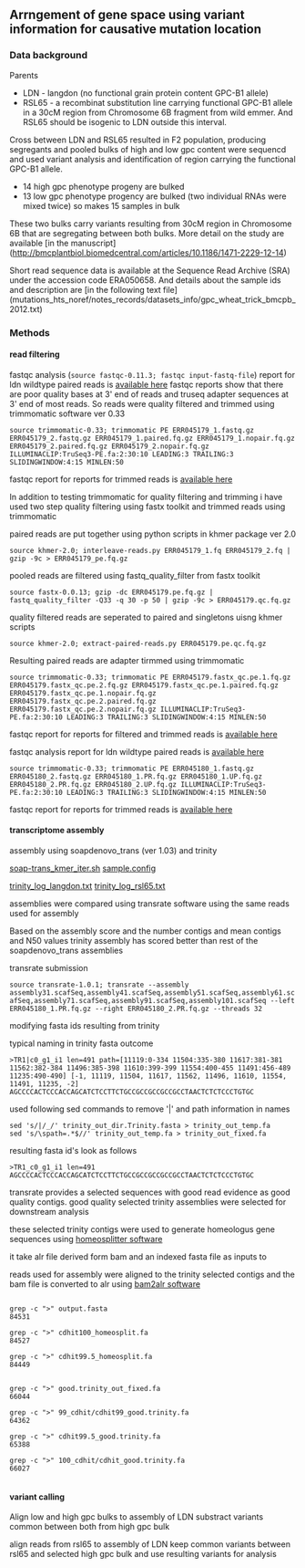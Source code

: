 ## Arrngement of gene space using variant information for causative mutation location

### Data background

Parents

* LDN - langdon (no functional grain protein content GPC-B1 allele)
* RSL65 - a recombinat substitution line carrying functional GPC-B1 allele in a 30cM region from Chromosome 6B fragment from wild emmer. And RSL65 should be isogenic to LDN outside this interval.


Cross between LDN and RSL65 resulted in F2 population, producing segregants and pooled bulks of high and low gpc content were sequencd and used variant analysis and identification of region carrying the functional GPC-B1 allele. 

* 14 high gpc phenotype progeny are bulked 
* 13 low gpc phenotype progency are bulked (two individual RNAs were mixed twice) so makes 15 samples in bulk

These two bulks carry variants resulting from 30cM region in Chromosome 6B that are segregating between both bulks. More detail on the study are available [in the manuscript] (http://bmcplantbiol.biomedcentral.com/articles/10.1186/1471-2229-12-14)

Short read sequence data is available at the Sequence Read Archive (SRA) under the accession code ERA050658. And details about the sample ids and description are [in the following text file] (mutations_hts_noref/notes_records/datasets_info/gpc_wheat_trick_bmcpb_2012.txt)



### Methods

#### read filtering

fastqc analysis (```source fastqc-0.11.3; fastqc input-fastq-file```)
report for ldn wildtype paired reads is [available here](003_transcriptome_arrange/wheat_data/gpc_bsa/fastqc_reports/langdon)
fastqc reports show that there are poor quality bases at 3' end of reads and truseq adapter sequences at 3' end of most reads. So reads were quality filtered and trimmed using trimmomatic software ver 0.33

``` source trimmomatic-0.33; trimmomatic PE ERR045179_1.fastq.gz ERR045179_2.fastq.gz ERR045179_1.paired.fq.gz ERR045179_1.nopair.fq.gz ERR045179_2.paired.fq.gz ERR045179_2.nopair.fq.gz ILLUMINACLIP:TruSeq3-PE.fa:2:30:10 LEADING:3 TRAILING:3 SLIDINGWINDOW:4:15 MINLEN:50 ```

fastqc report for reports for trimmed reads is [available here](003_transcriptome_arrange/wheat_data/gpc_bsa/fastqc_reports/langdon/trimmomatic)

In addition to testing trimmomatic for quality filtering and trimming
i have used two step quality filtering using fastx toolkit and trimmed reads using trimmomatic

paired reads are put together using python scripts in khmer package ver 2.0

``` source khmer-2.0; interleave-reads.py ERR045179_1.fq ERR045179_2.fq | gzip -9c > ERR045179_pe.fq.gz ```

pooled reads are filtered using fastq_quality_filter from fastx toolkit 

``` source fastx-0.0.13; gzip -dc ERR045179.pe.fq.gz | fastq_quality_filter -Q33 -q 30 -p 50 | gzip -9c > ERR045179.qc.fq.gz ```

quality filtered reads are seperated to paired and singletons uisng khmer scripts

```source khmer-2.0; extract-paired-reads.py ERR045179.pe.qc.fq.gz```

Resulting paired reads are adapter tirmmed using trimmomatic

```source trimmomatic-0.33; trimmomatic PE ERR045179.fastx_qc.pe.1.fq.gz ERR045179.fastx_qc.pe.2.fq.gz ERR045179.fastx_qc.pe.1.paired.fq.gz ERR045179.fastx_qc.pe.1.nopair.fq.gz ERR045179.fastx_qc.pe.2.paired.fq.gz ERR045179.fastx_qc.pe.2.nopair.fq.gz ILLUMINACLIP:TruSeq3-PE.fa:2:30:10 LEADING:3 TRAILING:3 SLIDINGWINDOW:4:15 MINLEN:50```

fastqc report for reports for filtered and trimmed reads is [available here](003_transcriptome_arrange/wheat_data/gpc_bsa/fastqc_reports/langdon/fastx_quality_timmo)


fastqc analysis report for ldn wildtype paired reads is [available here](003_transcriptome_arrange/wheat_data/gpc_bsa/fastqc_reports/rsl65)


```source trimmomatic-0.33; trimmomatic PE ERR045180_1.fastq.gz ERR045180_2.fastq.gz ERR045180_1.PR.fq.gz ERR045180_1.UP.fq.gz ERR045180_2.PR.fq.gz ERR045180_2.UP.fq.gz ILLUMINACLIP:TruSeq3-PE.fa:2:30:10 LEADING:3 TRAILING:3 SLIDINGWINDOW:4:15 MINLEN:50```

fastqc report for reports for trimmed reads is [available here](003_transcriptome_arrange/wheat_data/gpc_bsa/fastqc_reports/rsl65/trimmo)


#### transcriptome assembly

assembly using soapdenovo_trans (ver 1.03) and trinity


[soap-trans_kmer_iter.sh](003_transcriptome_arrange/wheat_data/assembly_params/soap-trans_kmer_iter.sh)
[sample.config](003_transcriptome_arrange/wheat_data/assembly_params/sample.config)


[trinity_log_langdon.txt](003_transcriptome_arrange/wheat_data/assembly_params/trinity_log_langdon.txt)
[trinity_log_rsl65.txt](003_transcriptome_arrange/wheat_data/assembly_params/trinity_log_rsl65.txt)

assemblies were compared using transrate software using the same reads used for assembly

Based on the assembly score and the number contigs and mean contigs and N50 values trinity assembly has scored better than rest of the soapdenovo_trans assemblies

transrate submission

```source transrate-1.0.1; transrate --assembly assembly31.scafSeq,assembly41.scafSeq,assembly51.scafSeq,assembly61.scafSeq,assembly71.scafSeq,assembly91.scafSeq,assembly101.scafSeq --left ERR045180_1.PR.fq.gz --right ERR045180_2.PR.fq.gz --threads 32```


modifying fasta ids resulting from trinity

typical naming in trinity fasta outcome

```
>TR1|c0_g1_i1 len=491 path=[11119:0-334 11504:335-380 11617:381-381 11562:382-384 11496:385-398 11610:399-399 11554:400-455 11491:456-489 11235:490-490] [-1, 11119, 11504, 11617, 11562, 11496, 11610, 11554, 11491, 11235, -2]
AGCCCCACTCCCACCAGCATCTCCTTCTGCCGCCGCCGCCGCCTAACTCTCTCCCTGTGC
```

used following  sed commands to remove '|' and path information in names

```
sed 's/|/_/' trinity_out_dir.Trinity.fasta > trinity_out_temp.fa
sed 's/\spath=.*$//' trinity_out_temp.fa > trinity_out_fixed.fa

```

resulting fasta id's look as follows

```
>TR1_c0_g1_i1 len=491
AGCCCCACTCCCACCAGCATCTCCTTCTGCCGCCGCCGCCGCCTAACTCTCTCCCTGTGC
```


transrate provides a selected sequences with good read evidence as good quality contigs.
good quality selected trinity assemblies were selected for downstream analysis

these selected trinity contigs were used to generate homeologus gene sequences using [homeosplitter software](http://bmcbioinformatics.biomedcentral.com/articles/10.1186/1471-2105-14-S15-S15)

it take alr file derived form bam and an indexed fasta file as inputs to 

reads used for assembly were aligned to the trinity selected contigs and the bam file is converted to alr 
using [bam2alr software](http://kimura.univ-montp2.fr/calcul_isem.wp/isem-softwares/logiciels/)



```

grep -c ">" output.fasta
84531

grep -c ">" cdhit100_homeosplit.fa
84527

grep -c ">" cdhit99.5_homeosplit.fa
84449


grep -c ">" good.trinity_out_fixed.fa
66044

grep -c ">" 99_cdhit/cdhit99_good.trinity.fa
64362

grep -c ">" cdhit99.5_good.trinity.fa
65388

grep -c ">" 100_cdhit/cdhit_good.trinity.fa
66027


```

#### variant calling

Align low and high gpc bulks to assembly of LDN
substract variants common between both from high gpc bulk

align reads from rsl65 to assembly of LDN
keep common variants between rsl65 and selected high gpc bulk
and use resulting variants for analysis



